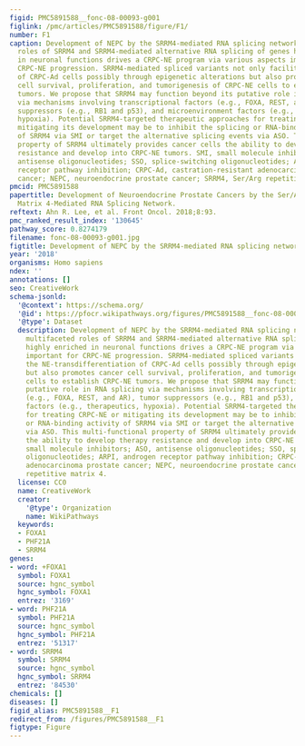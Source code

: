 ```yaml
---
figid: PMC5891588__fonc-08-00093-g001
figlink: /pmc/articles/PMC5891588/figure/F1/
number: F1
caption: Development of NEPC by the SRRM4-mediated RNA splicing network. The multifaceted
  roles of SRRM4 and SRRM4-mediated alternative RNA splicing of genes highly enriched
  in neuronal functions drives a CRPC-NE program via various aspects important for
  CRPC-NE progression. SRRM4-mediated spliced variants not only facilitate the NE-transdifferentiation
  of CRPC-Ad cells possibly through epigenetic alterations but also promotes cancer
  cell survival, proliferation, and tumorigenesis of CRPC-NE cells to establish CRPC-NE
  tumors. We propose that SRRM4 may function beyond its putative role in RNA splicing
  via mechanisms involving transcriptional factors (e.g., FOXA, REST, and AR), tumor
  suppressors (e.g., RB1 and p53), and microenvironment factors (e.g., therapeutics,
  hypoxia). Potential SRRM4-targeted therapeutic approaches for treating CRPC-NE or
  mitigating its development may be to inhibit the splicing or RNA-binding activity
  of SRRM4 via SMI or target the alternative splicing events via ASO. This multi-functional
  property of SRRM4 ultimately provides cancer cells the ability to develop therapy
  resistance and develop into CRPC-NE tumors. SMI, small molecule inhibitors; ASO,
  antisense oligonucleotides; SSO, splice-switching oligonucleotides; ARPI, androgen
  receptor pathway inhibition; CRPC-Ad, castration-resistant adenocarcinoma prostate
  cancer; NEPC, neuroendocrine prostate cancer; SRRM4, Ser/Arg repetitive matrix 4.
pmcid: PMC5891588
papertitle: Development of Neuroendocrine Prostate Cancers by the Ser/Arg Repetitive
  Matrix 4-Mediated RNA Splicing Network.
reftext: Ahn R. Lee, et al. Front Oncol. 2018;8:93.
pmc_ranked_result_index: '130645'
pathway_score: 0.8274179
filename: fonc-08-00093-g001.jpg
figtitle: Development of NEPC by the SRRM4-mediated RNA splicing network
year: '2018'
organisms: Homo sapiens
ndex: ''
annotations: []
seo: CreativeWork
schema-jsonld:
  '@context': https://schema.org/
  '@id': https://pfocr.wikipathways.org/figures/PMC5891588__fonc-08-00093-g001.html
  '@type': Dataset
  description: Development of NEPC by the SRRM4-mediated RNA splicing network. The
    multifaceted roles of SRRM4 and SRRM4-mediated alternative RNA splicing of genes
    highly enriched in neuronal functions drives a CRPC-NE program via various aspects
    important for CRPC-NE progression. SRRM4-mediated spliced variants not only facilitate
    the NE-transdifferentiation of CRPC-Ad cells possibly through epigenetic alterations
    but also promotes cancer cell survival, proliferation, and tumorigenesis of CRPC-NE
    cells to establish CRPC-NE tumors. We propose that SRRM4 may function beyond its
    putative role in RNA splicing via mechanisms involving transcriptional factors
    (e.g., FOXA, REST, and AR), tumor suppressors (e.g., RB1 and p53), and microenvironment
    factors (e.g., therapeutics, hypoxia). Potential SRRM4-targeted therapeutic approaches
    for treating CRPC-NE or mitigating its development may be to inhibit the splicing
    or RNA-binding activity of SRRM4 via SMI or target the alternative splicing events
    via ASO. This multi-functional property of SRRM4 ultimately provides cancer cells
    the ability to develop therapy resistance and develop into CRPC-NE tumors. SMI,
    small molecule inhibitors; ASO, antisense oligonucleotides; SSO, splice-switching
    oligonucleotides; ARPI, androgen receptor pathway inhibition; CRPC-Ad, castration-resistant
    adenocarcinoma prostate cancer; NEPC, neuroendocrine prostate cancer; SRRM4, Ser/Arg
    repetitive matrix 4.
  license: CC0
  name: CreativeWork
  creator:
    '@type': Organization
    name: WikiPathways
  keywords:
  - FOXA1
  - PHF21A
  - SRRM4
genes:
- word: +FOXA1
  symbol: FOXA1
  source: hgnc_symbol
  hgnc_symbol: FOXA1
  entrez: '3169'
- word: PHF21A
  symbol: PHF21A
  source: hgnc_symbol
  hgnc_symbol: PHF21A
  entrez: '51317'
- word: SRRM4
  symbol: SRRM4
  source: hgnc_symbol
  hgnc_symbol: SRRM4
  entrez: '84530'
chemicals: []
diseases: []
figid_alias: PMC5891588__F1
redirect_from: /figures/PMC5891588__F1
figtype: Figure
---
```

